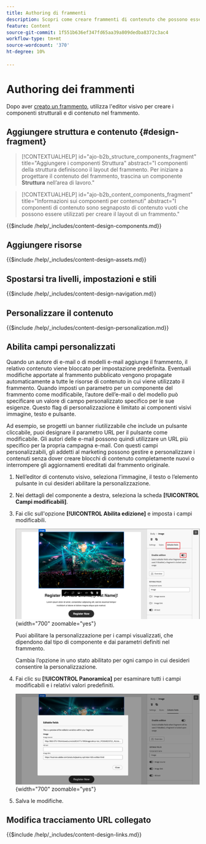 ```yaml
---
title: Authoring di frammenti
description: Scopri come creare frammenti di contenuto che possono essere riutilizzati per le e-mail e le progettazioni di modelli per migliorare l’efficienza e mantenere standard di progettazione e branding.
feature: Content
source-git-commit: 1f551b636ef347fd65aa39a809dedba8372c3ac4
workflow-type: tm+mt
source-wordcount: '370'
ht-degree: 10%

---
```


# Authoring dei frammenti

Dopo aver [creato un frammento](./fragments.md#create-fragments), utilizza l&#39;editor visivo per creare i componenti strutturali e di contenuto nel frammento.

## Aggiungere struttura e contenuto {#design-fragment}

>[!CONTEXTUALHELP]
>id="ajo-b2b_structure_components_fragment"
>title="Aggiungere i componenti Struttura"
>abstract="I componenti della struttura definiscono il layout del frammento. Per iniziare a progettare il contenuto del frammento, trascina un componente **Struttura** nell’area di lavoro."

>[!CONTEXTUALHELP]
>id="ajo-b2b_content_components_fragment"
>title="Informazioni sui componenti per contenuti"
>abstract="I componenti di contenuto sono segnaposto di contenuto vuoti che possono essere utilizzati per creare il layout di un frammento."

{{$include /help/_includes/content-design-components.md}}

## Aggiungere risorse

{{$include /help/_includes/content-design-assets.md}}

## Spostarsi tra livelli, impostazioni e stili

{{$include /help/_includes/content-design-navigation.md}}

## Personalizzare il contenuto

{{$include /help/_includes/content-design-personalization.md}}

## Abilita campi personalizzati

Quando un autore di e-mail o di modelli e-mail aggiunge il frammento, il relativo contenuto viene bloccato per impostazione predefinita. Eventuali modifiche apportate al frammento pubblicato vengono propagate automaticamente a tutte le risorse di contenuto in cui viene utilizzato il frammento. Quando imposti un parametro per un componente del frammento come modificabile, l’autore dell’e-mail o del modello può specificare un valore di campo personalizzato specifico per le sue esigenze. Questo flag di personalizzazione è limitato ai componenti visivi immagine, testo e pulsante.

Ad esempio, se progetti un banner riutilizzabile che include un pulsante cliccabile, puoi designare il parametro URL per il pulsante come modificabile. Gli autori delle e-mail possono quindi utilizzare un URL più specifico per la propria campagna e-mail. Con questi campi personalizzabili, gli addetti al marketing possono gestire e personalizzare i contenuti senza dover creare blocchi di contenuto completamente nuovi o interrompere gli aggiornamenti ereditati dal frammento originale.

1. Nell’editor di contenuto visivo, seleziona l’immagine, il testo o l’elemento pulsante in cui desideri abilitare la personalizzazione.

1. Nei dettagli del componente a destra, seleziona la scheda **[!UICONTROL Campi modificabili]**.

1. Fai clic sull&#39;opzione **[!UICONTROL Abilita edizione]** e imposta i campi modificabili.

   ![Abilita campi modificabili per un componente immagine frammento](./assets/fragment-editable-fields-image.png){width="700" zoomable="yes"}

   Puoi abilitare la personalizzazione per i campi visualizzati, che dipendono dal tipo di componente e dai parametri definiti nel frammento.

   Cambia l’opzione in uno stato abilitato per ogni campo in cui desideri consentire la personalizzazione.

1. Fai clic su **[!UICONTROL Panoramica]** per esaminare tutti i campi modificabili e i relativi valori predefiniti.

   ![Esaminare i campi modificabili e i relativi valori predefiniti](./assets/fragment-editable-fields-image-overview.png){width="700" zoomable="yes"}

1. Salva le modifiche.

## Modifica tracciamento URL collegato

{{$include /help/_includes/content-design-links.md}}
